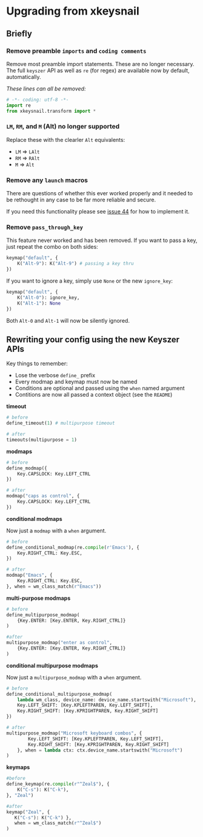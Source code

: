 # Upgrading from xkeysnail

## Briefly

### Remove preamble `imports` and `coding comments`

Remove most preamble import statements. These are no longer necessary.  The full `keyszer` API as well as `re` (for regex) are available now by default, automatically.

_These lines can all be removed:_

```py
# -*- coding: utf-8 -*-
import re
from xkeysnail.transform import *
```

### `LM`, `RM`, and `M` (Alt) no longer supported

Replace these with the clearler `Alt` equivalents:

- `LM` => `LAlt`
- `RM` => `RAlt`
- `M` => `Alt`

### Remove any `launch` macros

There are questions of whether this ever worked properly and it needed to be rethought in any case to be far more reliable and secure.

If you need this functionality please see [issue 44](https://github.com/joshgoebel/keyszer/issues/44) for how to implement it.

### Remove `pass_through_key`

This feature never worked and has been removed.  If you want to pass a key, just repeat the combo on both sides:

```py
keymap("default", {
	K("Alt-9"): K("Alt-9") # passing a key thru
})
```

If you want to ignore a key, simply use `None` or the new `ignore_key`:

```py
keymap("default", {
	K("Alt-0"): ignore_key,
	K("Alt-1"): None
})
```

Both `Alt-0` and `Alt-1` will now be silently ignored.


## Rewriting your config using the new Keyszer APIs

Key things to remember:

- Lose the verbose `define_` prefix
- Every modmap and keymap must now be named
- Conditions are optional and passed using the `when` named argument
- Contitions are now all passed a context object (see the `README`)

**timeout**

```py
# before
define_timeout(1) # multipurpose timeout

# after
timeouts(multipurpose = 1)
```

**modmaps**

```py
# before
define_modmap({
    Key.CAPSLOCK: Key.LEFT_CTRL
})

# after
modmap("caps as control", {
    Key.CAPSLOCK: Key.LEFT_CTRL
})
```

**conditional modmaps**

Now just a `modmap` with a `when` argument.

```py
# before
define_conditional_modmap(re.compile(r'Emacs'), {
    Key.RIGHT_CTRL: Key.ESC,
})

# after
modmap("Emacs", {
    Key.RIGHT_CTRL: Key.ESC,
}, when = wm_class_match(r"Emacs"))
```

**multi-purpose modmaps**

```py
# before
define_multipurpose_modmap(
    {Key.ENTER: [Key.ENTER, Key.RIGHT_CTRL]}
)

#after
multipurpose_modmap("enter as control",
    {Key.ENTER: [Key.ENTER, Key.RIGHT_CTRL]}
)
```

**conditional multipurpose modmaps**

Now just a `multipurpose_modmap` with a `when` argument.

```py
# before
define_conditional_multipurpose_modmap(
	lambda wm_class, device_name: device_name.startswith("Microsoft"), {
   	Key.LEFT_SHIFT: [Key.KPLEFTPAREN, Key.LEFT_SHIFT],
   	Key.RIGHT_SHIFT: [Key.KPRIGHTPAREN, Key.RIGHT_SHIFT]
})

# after
multipurpose_modmap("Microsoft keyboard combos", {
		Key.LEFT_SHIFT: [Key.KPLEFTPAREN, Key.LEFT_SHIFT],
		Key.RIGHT_SHIFT: [Key.KPRIGHTPAREN, Key.RIGHT_SHIFT]
	}, when = lambda ctx: ctx.device_name.startswith("Microsoft")
)
```

**keymaps**

```py
#before
define_keymap(re.compile(r"^Zeal$"), {
    K("C-s"): K("C-k"),
}, "Zeal")

#after
keymap("Zeal", {
   K("C-s"): K("C-k") },
   when = wm_class_match(r"^Zeal$")
)
```
